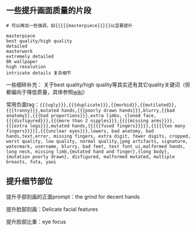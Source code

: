 ## 一些提升画面质量的片段

```
# 可以再加一些强调，如{{{{{masterpiece}}}}}以显著提升

masterpiece
best quality/high quality
detailed
masterwork
extremely detailed
8K wallpaper
high resolution
intricate details 复杂细节
```
一些细碎补充：
   关于best quality/high quality等其实还有其它quality关键词（但都偏向于降低质量，具体参照[wiki](https://naidb.miraheze.org/wiki/Image_Generation)）


常用负面tag：`{{{ugly}}},{{{duplicate}}},{{morbid}},{{mutilated}},{{{tranny}}},mutated hands,{{{poorly drawn hands}}},blurry,{{bad anatomy}},{{{bad proportions}}},extra limbs, cloned face,{{{disfigured}}},{{{more than 2 nipples}}},{{{{missing arms}}}},{{{extra legs}}},mutated hands,{{{{{fused fingers}}}}},{{{{{too many fingers}}}}},{{{unclear eyes}}},lowers, bad anatomy, bad hands,text,error, missing fingers, extra digit, fewer digits, cropped, worst quality, low quality, normal quality,jpeg artifacts, signature, watermark, username, blurry, bad feet, text font ui,malformed hands, long neck, missing limb,{mutated hand and finger},{long body},{mutation poorly drawn}, disfigured, malformed mutated, multiple breasts, futa, yaoi`

## 提升细节部位

提升手部刻画的正面prompt：the grind for decent hands

提升脸部刻画：Delicate facial features

提升脸部比重：eye focus